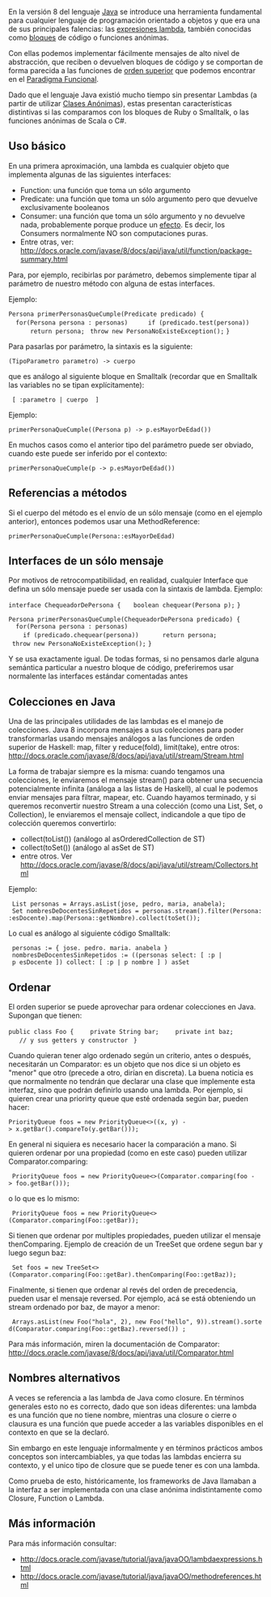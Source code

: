 En la versión 8 del lenguaje [Java](java.html) se introduce una herramienta fundamental para cualquier lenguaje de programación orientado a objetos y que era una de sus principales falencias: las [expresiones lambda](expresiones-lambda.html), también conocidas como [bloques](bloques.html) de código o funciones anónimas.

Con ellas podemos implementar fácilmente mensajes de alto nivel de abstracción, que reciben o devuelven bloques de código y se comportan de forma parecida a las funciones de [orden superior](orden-superior.html) que podemos encontrar en el [Paradigma Funcional](paradigma-funcional.html).

Dado que el lenguaje Java existió mucho tiempo sin presentar Lambdas (a partir de utilizar [Clases Anónimas](clases-anonimas-en-java.html)), estas presentan características distintivas si las comparamos con los bloques de Ruby o Smalltalk, o las funciones anónimas de Scala o C\#.

Uso básico
----------

En una primera aproximación, una lambda es cualquier objeto que implementa algunas de las siguientes interfaces:

-   Function: una función que toma un sólo argumento
-   Predicate: una función que toma un sólo argumento pero que devuelve exclusivamente booleanos
-   Consumer: una función que toma un sólo argumento y no devuelve nada, probablemente porque produce un [efecto](efecto.html). Es decir, los Consumers normalmente NO son computaciones puras.
-   Entre otras, ver: <http://docs.oracle.com/javase/8/docs/api/java/util/function/package-summary.html>

Para, por ejemplo, recibirlas por parámetro, debemos simplemente tipar al parámetro de nuestro método con alguna de estas interfaces.

Ejemplo:

`Persona primerPersonasQueCumple(Predicate`<Persona>` predicado) {`
`  for(Persona persona : personas) `
`    if (predicado.test(persona))`
`      return persona;`
` throw new PersonaNoExisteException();`
`}`

Para pasarlas por parámetro, la sintaxis es la siguiente:

`(TipoParametro parametro) -> cuerpo`

que es análogo al siguiente bloque en Smalltalk (recordar que en Smalltalk las variables no se tipan explícitamente):

` [ :parametro | cuerpo  ]`

Ejemplo:

`primerPersonaQueCumple((Persona p) -> p.esMayorDeEdad())`

En muchos casos como el anterior tipo del parámetro puede ser obviado, cuando este puede ser inferido por el contexto:

`primerPersonaQueCumple(p -> p.esMayorDeEdad())`

Referencias a métodos
---------------------

Si el cuerpo del método es el envío de un sólo mensaje (como en el ejemplo anterior), entonces podemos usar una MethodReference:

`primerPersonaQueCumple(Persona::esMayorDeEdad)`

Interfaces de un sólo mensaje
-----------------------------

Por motivos de retrocompatibilidad, en realidad, cualquier Interface que defina un sólo mensaje puede ser usada con la sintaxis de lambda. Ejemplo:

`interface ChequeadorDePersona {`
`   boolean chequear(Persona p);`
`}`

`Persona primerPersonasQueCumple(ChequeadorDePersona predicado) {`
`  for(Persona persona : personas) `
`    if (predicado.chequear(persona))`
`      return persona;`
` throw new PersonaNoExisteException();`
`}`

Y se usa exactamente igual. De todas formas, si no pensamos darle alguna semántica particular a nuestro bloque de código, preferiremos usar normalente las interfaces estándar comentadas antes

Colecciones en Java
-------------------

Una de las principales utilidades de las lambdas es el manejo de colecciones. Java 8 incorpora mensajes a sus colecciones para poder transformarlas usando mensajes análogos a las funciones de orden superior de Haskell: map, filter y reduce(fold), limit(take), entre otros: <http://docs.oracle.com/javase/8/docs/api/java/util/stream/Stream.html>

La forma de trabajar siempre es la misma: cuando tengamos una colecciones, le enviaremos el mensaje stream() para obtener una secuencia potencialmente infinita (análoga a las listas de Haskell), al cual le podemos enviar mensajes para filtrar, mapear, etc. Cuando hayamos terminado, y si queremos reconvertir nuestro Stream a una colección (como una List, Set, o Collection), le enviaremos el mensaje collect, indicandole a que tipo de colección queremos convertirlo:

-   collect(toList()) (análogo al asOrderedCollection de ST)
-   collect(toSet()) (análogo al asSet de ST)
-   entre otros. Ver <http://docs.oracle.com/javase/8/docs/api/java/util/stream/Collectors.html>

Ejemplo:

` List`<Persona>` personas = Arrays.asList(jose, pedro, maria, anabela);`
` Set`<Persona>` nombresDeDocentesSinRepetidos = personas.stream().filter(Persona::esDocente).map(Persona::getNombre).collect(toSet());`

Lo cual es análogo al siguiente código Smalltalk:

` personas := { jose. pedro. maria. anabela }`
` nombresDeDocentesSinRepetidos := ((personas select: [ :p | p esDocente ]) collect: [ :p | p nombre ] ) asSet`

Ordenar
-------

El orden superior se puede aprovechar para ordenar colecciones en Java. Supongan que tienen:

`public class Foo {`
`    private String bar;`
`    private int baz;`
`   // y sus getters y constructor`
` } `

Cuando quieran tener algo ordenado según un criterio, antes o después, necesitarán un Comparator: es un objeto que nos dice si un objeto es "menor" que otro (precede a otro, dirían en discreta). La buena noticia es que normalmente no tendrán que declarar una clase que implemente esta interfaz, sino que podrán definirlo usando una lambda. Por ejemplo, si quieren crear una priorirty queue que esté ordenada según bar, pueden hacer:

`PriorityQueue`<Foo>` foos = new PriorityQueue<>((x, y) -> x.getBar().compareTo(y.getBar()));`

En general ni siquiera es necesario hacer la comparación a mano. Si quieren ordenar por una propiedad (como en este caso) pueden utilizar Comparator.comparing:

` PriorityQueue`<Foo>` foos = new PriorityQueue<>(Comparator.comparing(foo -> foo.getBar()));`

o lo que es lo mismo:

` PriorityQueue`<Foo>` foos = new PriorityQueue<>(Comparator.comparing(Foo::getBar));`

Si tienen que ordenar por multiples propiedades, pueden utilizar el mensaje thenComparing. Ejemplo de creación de un TreeSet que ordene segun bar y luego segun baz:

` Set`<Foo>` foos = new TreeSet<>(Comparator.comparing(Foo::getBar).thenComparing(Foo::getBaz));`

Finalmente, si tienen que ordenar al revés del orden de precedencia, pueden usar el mensaje reversed. Por ejemplo, acá se está obteniendo un stream ordenado por baz, de mayor a menor:

` Arrays.asList(new Foo("hola", 2), new Foo("hello", 9)).stream().sorted(Comparator.comparing(Foo::getBaz).reversed()) ;`

Para más información, miren la documentación de Comparator: <http://docs.oracle.com/javase/8/docs/api/java/util/Comparator.html>

Nombres alternativos
--------------------

A veces se referencia a las lambda de Java como closure. En términos generales esto no es correcto, dado que son ideas diferentes: una lambda es una función que no tiene nombre, mientras una closure o cierre o clausura es una función que puede acceder a las variables disponibles en el contexto en que se la declaró.

Sin embargo en este lenguaje informalmente y en términos prácticos ambos conceptos son intercambiables, ya que todas las lambdas encierra su contexto, y el unico tipo de closure que se puede tener es con una lambda.

Como prueba de esto, históricamente, los frameworks de Java llamaban a la interfaz a ser implementada con una clase anónima indistintamente como Closure, Function o Lambda.

Más información
---------------

Para más información consultar:

-   <http://docs.oracle.com/javase/tutorial/java/javaOO/lambdaexpressions.html>
-   <http://docs.oracle.com/javase/tutorial/java/javaOO/methodreferences.html>

